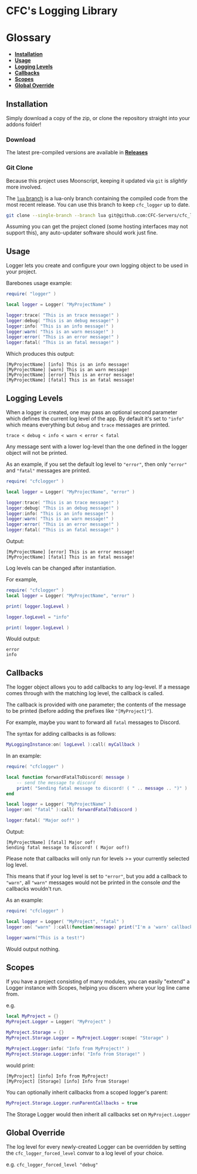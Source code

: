 # CFC's Logging Library

# Glossary
 - **[Installation](#installation)**
 - **[Usage](#usage)**
 - **[Logging Levels](#logging-levels)**
 - **[Callbacks](#callbacks)**
 - **[Scopes](#scopes)**
 - **[Global Override](#global-override)**


## Installation
Simply download a copy of the zip, or clone the repository straight into your addons folder! 

### Download
The latest pre-compiled versions are available in **[Releases](https://github.com/CFC-Servers/cfc_logger/releases/)**

### Git Clone
Because this project uses Moonscript, keeping it updated via `git` is _slightly_ more involved.

The [`lua` branch](https://github.com/CFC-Servers/cfc_logger/tree/lua) is a lua-only branch containing the compiled code from the most recent release. You can use this branch to keep `cfc_logger` up to date.
```sh
git clone --single-branch --branch lua git@github.com:CFC-Servers/cfc_logger.git
```

Assuming you can get the project cloned (some hosting interfaces may not support this), any auto-updater software should work just fine.

## Usage
Logger lets you create and configure your own logging object to be used in your project.

Barebones usage example:
```lua
require( "logger" )

local logger = Logger( "MyProjectName" )

logger:trace( "This is an trace message!" )
logger:debug( "This is an debug message!" )
logger:info( "This is an info message!" )
logger:warn( "This is an warn message!" )
logger:error( "This is an error message!" )
logger:fatal( "This is an fatal message!" )
```

Which produces this output:
```
[MyProjectName] [info] This is an info message!
[MyProjectName] [warn] This is an warn message!
[MyProjectName] [error] This is an error message!
[MyProjectName] [fatal] This is an fatal message!
```

## Logging Levels
When a logger is created, one may pass an optional second parameter which defines the current log level of the app.
By default it's set to `"info"` which means everything but `debug` and `trace` messages are printed.
```
trace < debug < info < warn < error < fatal
```

Any message sent with a lower log-level than the one defined in the logger object will not be printed.

As an example, if you set the default log level to `"error"`, then only `"error"` and `"fatal"` messages are printed.
```lua
require( "cfclogger" )

local logger = Logger( "MyProjectName", "error" )

logger:trace( "This is an trace message!" )
logger:debug( "This is an debug message!" )
logger:info( "This is an info message!" )
logger:warn( "This is an warn message!" )
logger:error( "This is an error message!" )
logger:fatal( "This is an fatal message!" )
```

Output:
```
[MyProjectName] [error] This is an error message!
[MyProjectName] [fatal] This is an fatal message!
```

Log levels can be changed after instantiation.

For example,

```lua
require( "cfclogger" )
local logger = Logger( "MyProjectName", "error" )

print( logger.logLevel )

logger.logLevel = "info"

print( logger.logLevel )
```
Would output:
```
error
info
```

## Callbacks
The logger object allows you to add callbacks to any log-level.
If a message comes through with the matching log level, the callback is called.

The callback is provided with one parameter; the contents of the message to be printed (before adding the prefixes like `"[MyProject]"`).

For example, maybe you want to forward all `fatal` messages to Discord.

The syntax for adding callbacks is as follows:
```lua
MyLoggingInstance:on( logLevel ):call( myCallback )
```

In an example:
```lua
require( "cfclogger" )

local function forwardFatalToDiscord( message )
    -- send the message to discord
    print( "Sending fatal message to discord! ( " .. message .. ")" )
end

local logger = Logger( "MyProjectName" )
logger:on( "fatal" ):call( forwardFatalToDiscord )

logger:fatal( "Major oof!" )
```

Output:
```
[MyProjectName] [fatal] Major oof!
Sending fatal message to discord! ( Major oof!)
```

Please note that callbacks will only run for levels >= your currently selected log level.

This means that if your log level is set to `"error"`, but you add a callback to `"warn"`, all `"warn"` messages would not be printed in the console _and_ the callbacks wouldn't run.

As an example:
```lua
require( "cfclogger" )

local logger = Logger( "MyProject", "fatal" )
logger:on( "warn" ):call(function(message) print("I'm a 'warn' callback!") end)

logger:warn("This is a test!")
```
Would output nothing.

## Scopes

If you have a project consisting of many modules, you can easily "extend" a Logger instance with Scopes, helping you discern where your log line came from.

e.g.
```lua
local MyProject = {}
MyProject.Logger = Logger( "MyProject" )

MyProject.Storage = {}
MyProject.Storage.Logger = MyProject.Logger:scope( "Storage" )

MyProject.Logger:info( "Info from MyProject!" )
MyProject.Storage.Logger:info( "Info from Storage!" )
```

would print:

```
[MyProject] [info] Info from MyProject!
[MyProject] [Storage] [info] Info from Storage!
```


You can optionally inherit callbacks from a scoped logger's parent:
```lua
MyProject.Storage.Logger.runParentCallbacks = true
```
The Storage Logger would then inherit all callbacks set on `MyProject.Logger`

## Global Override
The log level for every newly-created Logger can be overridden by setting the `cfc_logger_forced_level` convar to a log level of your choice.


e.g. `cfc_logger_forced_level "debug"`
